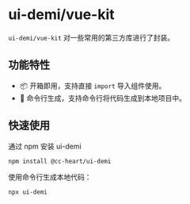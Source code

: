 # ui-demi/vue-kit

`ui-demi/vue-kit` 对一些常用的第三方库进行了封装。

## 功能特性

- 📦 开箱即用，支持直接 `import` 导入组件使用。
- 🔧 命令行生成，支持命令行将代码生成到本地项目中。

## 快速使用

通过 npm 安装 ui-demi

```shell
npm install @cc-heart/ui-demi
```

使用命令行生成本地代码：

```shell
npx ui-demi
```
